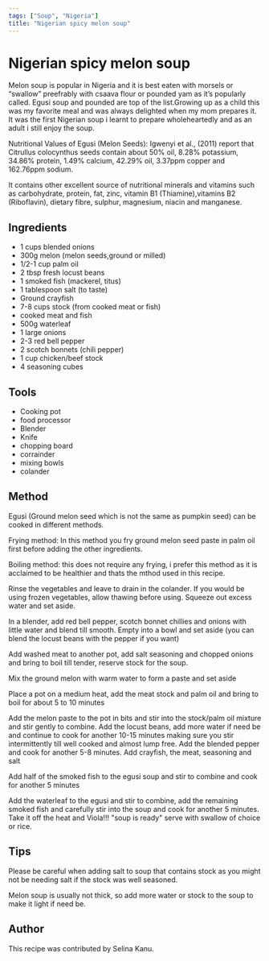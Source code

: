 ```yaml
---
tags: ["Soup", "Nigeria"]
title: "Nigerian spicy melon soup"
---
```


<TagLinks />

# Nigerian spicy melon soup

Melon soup is popular in Nigeria and it is best eaten with morsels or  “swallow” preefrably with csaava flour or pounded yam as it’s popularly called. Egusi soup and pounded are top of the list.Growing up as a child this was my favorite meal and was always delighted when my mom prepares it. It was the first Nigerian soup i learnt to prepare wholeheartedly and as an adult i still enjoy the soup.

Nutritional Values of Egusi (Melon Seeds):
Igwenyi et al., (2011) report that Citrullus colocynthus seeds contain about 50% oil, 8.28% potassium, 34.86% protein, 1.49% calcium, 42.29% oil, 3.37ppm copper and 162.76ppm sodium.

It contains other excellent source of nutritional minerals and vitamins such as carbohydrate, protein, fat, zinc, vitamin B1 (Thiamine),vitamins B2 (Riboflavin), dietary fibre, sulphur, magnesium, niacin and manganese.



## Ingredients

- 1 cups blended onions
- 300g melon (melon seeds,ground or milled)
- 1/2-1 cup palm oil
- 2 tbsp fresh locust beans
- 1 smoked fish (mackerel, titus)
- 1 tablespoon salt (to taste)
- Ground crayfish
- 7-8 cups stock (from cooked meat or fish)
- cooked meat and fish
- 500g waterleaf 
- 1 large onions
- 2-3 red bell pepper 
- 2 scotch bonnets (chili pepper) 
- 1 cup chicken/beef stock
- 4 seasoning cubes


## Tools

- Cooking pot 
- food processor
- Blender
- Knife
- chopping board
- corrainder
- mixing bowls
- colander

## Method

Egusi (Ground melon seed which is not the same as pumpkin seed) can be cooked in different methods.

Frying method: In this method you fry ground melon seed paste in palm oil first before adding the other ingredients.

Boiling method: this does not require any frying, i prefer this method as it is acclaimed to be healthier and thats the mthod used in this recipe.

Rinse the vegetables and leave to drain in the colander. If you would be using frozen vegetables, allow thawing before using. Squeeze out excess water and set aside.

In a blender, add red bell pepper, scotch bonnet chillies and onions with little water and blend till smooth. Empty into a bowl and set aside (you can blend the locust beans with the pepper if you want)

Add washed meat to another pot, add salt seasoning and chopped onions and bring to boil till tender, reserve stock for the soup.

Mix the ground melon with warm water to form a paste and set aside

Place a pot on a medium heat, add the meat stock and palm oil and bring to boil for about 5 to 10 minutes

Add the melon paste to the pot in bits and stir into the stock/palm oil mixture and stir gently to combine. Add the locust beans, add more water if need be and continue to cook for another 10-15 minutes making sure you stir intermittently till well cooked and almost lump free. Add the blended pepper and cook for another 5-8 minutes. Add crayfish, the meat, seasoning and salt 

Add half of the smoked fish to the egusi soup and stir to combine and cook for another 5 minutes

Add the waterleaf to the egusi and stir to combine, add the remaining smoked fish and carefully stir into the soup and cook for another 5 minutes. Take it off the heat and Viola!!! "soup is ready" serve with swallow of choice or rice.



## Tips

Please be careful when adding salt to soup that contains stock as you might not be needing salt if the stock was well seasoned.

Melon soup is usually not thick, so add more water or stock to the soup to make it light if need be.


## Author

This recipe was contributed by Selina Kanu.
